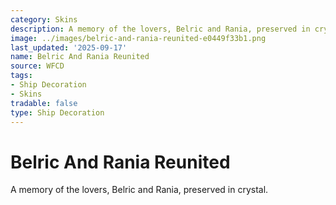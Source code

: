 ```yaml
---
category: Skins
description: A memory of the lovers, Belric and Rania, preserved in crystal.
image: ../images/belric-and-rania-reunited-e0449f33b1.png
last_updated: '2025-09-17'
name: Belric And Rania Reunited
source: WFCD
tags:
- Ship Decoration
- Skins
tradable: false
type: Ship Decoration
---
```


# Belric And Rania Reunited

A memory of the lovers, Belric and Rania, preserved in crystal.

